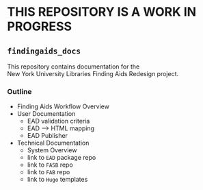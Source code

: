 # THIS REPOSITORY IS A WORK IN PROGRESS

## `findingaids_docs`
This repository contains documentation for the   
New York University Libraries Finding Aids Redesign project.

### Outline
* Finding Aids Workflow Overview
* User Documentation
  * EAD validation criteria
  * EAD --> HTML mapping
  * EAD Publisher
* Technical Documentation
  * System Overview
  * link to `EAD` package repo
  * link to `FASB` repo
  * link to `FAB` repo
  * link to `Hugo` templates
